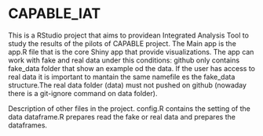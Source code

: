 # CAPABLE_IAT
This is a RStudio project that aims to providean Integrated Analysis Tool to study the results of the pilots of CAPABLE project.
The Main app is the app.R file that is the core Shiny app that provide visualizations. 
The app can work with fake and real data under this conditions:
github only contains fake_data folder that show an example od the data. If the user has access to real data it is important to mantain the same namefile es the fake_data structure.The real data folder (data) must not pushed on github (nowaday there is a git-ignore command on data folder).

Description of other files in the project.
config.R contains the setting of the data 
dataframe.R prepares read the fake or real data and prepares the dataframes. 

